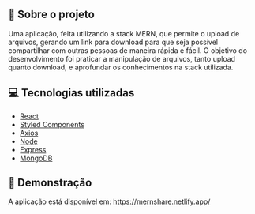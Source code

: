 ## :pencil: Sobre o projeto

Uma aplicação, feita utilizando a stack MERN, que permite o upload de arquivos, gerando um link para download para que seja possível compartilhar com outras pessoas de maneira rápida e fácil. O objetivo do desenvolvimento foi praticar a manipulação de arquivos, tanto upload quanto download, e aprofundar os conhecimentos na stack utilizada.

## :computer: Tecnologias utilizadas
- [React](https://pt-br.reactjs.org/) 
- [Styled Components](https://styled-components.com/)
- [Axios](https://axios-http.com/ptbr/)
- [Node](https://nodejs.org/en)
- [Express](https://expressjs.com/)
- [MongoDB](https://www.mongodb.com/)

## :rocket: Demonstração
A aplicação está disponível em: https://mernshare.netlify.app/
